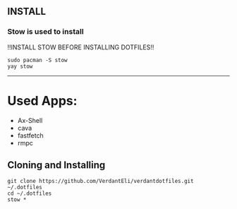 ## INSTALL

### Stow is used to install
!!INSTALL STOW BEFORE INSTALLING DOTFILES!!
```
sudo pacman -S stow
yay stow
```
-------

# Used Apps:
- Ax-Shell
- cava
- fastfetch
- rmpc

## Cloning and Installing
```
git clone https://github.com/VerdantEli/verdantdotfiles.git ~/.dotfiles
cd ~/.dotfiles
stow *
```
